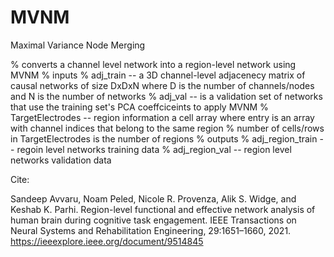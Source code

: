 # MVNM
Maximal Variance Node Merging

% converts a channel level network into a region-level network using MVNM
% inputs
% adj_train -- a 3D channel-level adjacenecy matrix of causal networks of size DxDxN where D is the number of channels/nodes and N is the number of  networks
% adj_val -- is a validation set of networks that use the training set's PCA coeffciceints to apply MVNM
% TargetElectrodes -- region information a cell array where entry is an array with channel indices that belong to the same region
% number of cells/rows in TargetElectrodes is the number of regions 
% outputs
% adj_region_train -- regoin level networks training data
% adj_region_val -- region level networks validation data


Cite:

Sandeep Avvaru, Noam Peled, Nicole R. Provenza, Alik S. Widge, and Keshab K. Parhi. Region-level functional and effective network analysis of human brain during cognitive task engagement. IEEE Transactions on Neural Systems and Rehabilitation Engineering, 29:1651–1660, 2021.
https://ieeexplore.ieee.org/document/9514845
